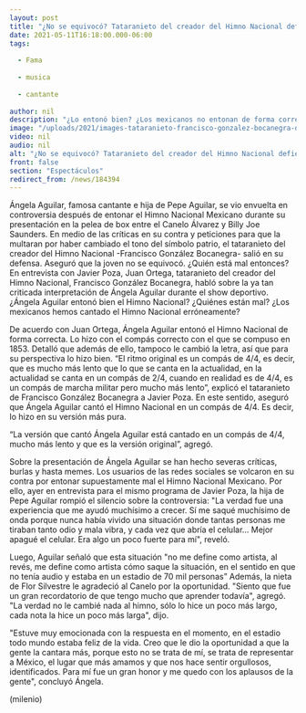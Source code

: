 ```yaml
---
layout: post
title: "¿No se equivocó? Tataranieto del creador del Himno Nacional defiende a Ángela Aguilar"
date: 2021-05-11T16:18:00.000-06:00
tags:
  
  - Fama
  
  - musica
  
  - cantante
  
author: nil
description: "¿Lo entonó bien? ¿Los mexicanos no entonan de forma correcta el Himno Nacional? El tataranieto del creador del Himno Nacional, Francisco González Bocanegra, salió en defensa de Ángela Aguilar. Esto dijo."
image: "/uploads/2021/images-tataranieto-francisco-gonzalez-bocanegra-defiende.jpg"
video: nil
audio: nil
alt: "¿No se equivocó? Tataranieto del creador del Himno Nacional defiende a Ángela Aguilar"
front: false
section: "Espectáculos"
redirect_from: /news/184394
---
```


Ángela Aguilar, famosa cantante e hija de Pepe Aguilar, se vio envuelta en controversia después de entonar el Himno Nacional Mexicano durante su presentación en la pelea de box entre el Canelo Álvarez y Billy Joe Saunders. En medio de las críticas en su contra y peticiones para que la multaran por haber cambiado el tono del símbolo patrio, el tataranieto del creador del Himno Nacional -Francisco González Bocanegra- salió en su defensa. Aseguró que la joven no se equivocó. ¿Quién está mal entonces? En entrevista con Javier Poza, Juan Ortega, tataranieto del creador del Himno Nacional, Francisco González Bocanegra, habló sobre la ya tan criticada interpretación de Ángela Aguilar durante el show deportivo. ¿Ángela Aguilar entonó bien el Himno Nacional? ¿Quiénes están mal? ¿Los mexicanos hemos cantado el Himno Nacional erróneamente? 

De acuerdo con Juan Ortega, Ángela Aguilar entonó el Himno Nacional de forma correcta. Lo hizo con el compás correcto con el que se compuso en 1853. Detalló que además de ello, tampoco le cambió la letra, así que para su perspectiva lo hizo bien. “El ritmo original es un compás de 4/4, es decir, que es mucho más lento que lo que se canta en la actualidad, en la actualidad se canta en un compás de 2/4, cuando en realidad es de 4/4, es un compás de marcha militar pero mucho más lento”, explicó el tataranieto de Francisco González Bocanegra a Javier Poza. En este sentido, aseguró que Ángela Aguilar cantó el Himno Nacional en un compás de 4/4. Es decir, lo hizo en su versión más pura. 

“La versión que cantó Ángela Aguilar está cantado en un compás de 4/4, mucho más lento y que es la versión original”, agregó. 

Sobre la presentación de Ángela Aguilar se han hecho severas críticas, burlas y hasta memes. Los usuarios de las redes sociales se volcaron en su contra por entonar supuestamente mal el Himno Nacional Mexicano. Por ello, ayer en entrevista para el mismo programa de Javier Poza, la hija de Pepe Aguilar rompió el silencio sobre la controversia: "La verdad fue una experiencia que me ayudó muchísimo a crecer. Sí me saqué muchísimo de onda porque nunca había vivido una situación donde tantas personas me tiraban tanto odio y mala vibra, y cada vez que abría el celular... Mejor apagué el celular. Era algo un poco fuerte para mí", reveló. 

Luego, Aguilar señaló que esta situación "no me define como artista, al revés, me define como artista cómo saque la situación, en el sentido en que no tenía audio y estaba en un estadio de 70 mil personas” Además, la nieta de Flor Silvestre le agradeció al Canelo por la oportunidad. "Siento que fue un gran recordatorio de que tengo mucho que aprender todavía", agregó. "La verdad no le cambié nada al himno, sólo lo hice un poco más largo, cada nota la hice un poco más larga", dijo. 

"Estuve muy emocionada con la respuesta en el momento, en el estadio todo mundo estaba feliz de la vida. Creo que le dio la oportunidad a que la gente la cantara más, porque esto no se trata de mí, se trata de representar a México, el lugar que más amamos y que nos hace sentir orgullosos, identificados. Para mí fue un gran honor y me quedo con los aplausos de la gente", concluyó Ángela.  

(milenio)